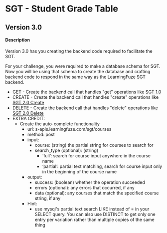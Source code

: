 # SGT - Student Grade Table

## Version 3.0
#### Description
Version 3.0 has you creating the backend code required to facilitate the SGT.

For your challenge, you were required to make a database schema for SGT.  Now you will be using that schema to create the database and crafting backend code to respond in the same way as the LearningFuze SGT backend.
- GET - Create the backend call that handles "get" operations like <a href="https://github.com/Learning-Fuze/SGT/tree/v1.0" target="_blank">SGT 1.0</a>
- CREATE - Create the backend call that handles "create" operations like  <a href="https://github.com/Learning-Fuze/SGT/tree/v2.0#scope" target="_blank">SGT 2.0 Create</a>
- DELETE - Create the backend call that handles "delete" operations like  <a href="https://github.com/Learning-Fuze/SGT/tree/v2.0#scope" target="_blank">SGT 2.0 Delete</a>
- EXTRA CREDIT:
  - Create the auto-complete functionality
    - url: s-apis.learningfuze.com/sgt/courses
    - method: post
    - input: 
      - course: (string) the partial string for courses to search for
      - search_type (optional): (string) 
        - ‘full’: search for course input anywhere in the course name
        - ‘partial’: partial text matching, search for course input only in the beginning of the course name
    - output: 
      - success: (boolean) whether the operation succeeded
      - errors (optional): any errors that occurred, if any
      - data (optional): any courses that match the specified course string, if any
    - Hint:
      - use mysql's partial text search LIKE instead of = in your SELECT query.  You can also use DISTINCT to get only one entry per variation rather than multiple copies of the same thing

